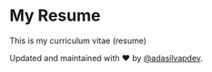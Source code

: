 # My Resume
This is my curriculum vitae (resume)


Updated and maintained with ❤️ by [@adasilvapdev](https://adasilvapdev.github.io/web/).
